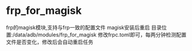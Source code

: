 # frp_for_magisk
frp的magisk模块,支持与frp一致的配置文件
magisk安装后重启
目录位置:/data/adb/modules/frp_for_magisk
修改frpc.toml即可，每两分钟检测配置文件是否变化，修改后会自动重启任务
